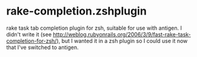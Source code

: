 rake-completion.zshplugin
=========================

rake task tab completion plugin for zsh, suitable for use with antigen. I didn't write
it (see http://weblog.rubyonrails.org/2006/3/9/fast-rake-task-completion-for-zsh/), but
I wanted it in a zsh plugin so I could use it now that I've switched to antigen.
